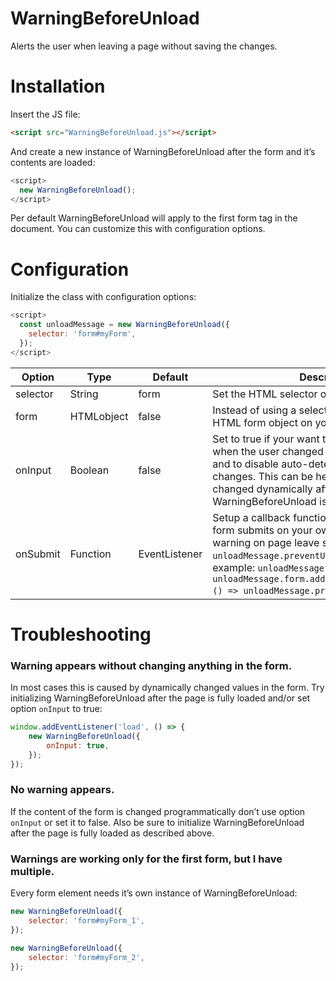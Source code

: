 # WarningBeforeUnload
Alerts the user when leaving a page without saving the changes.

# Installation
Insert the JS file:

```html
<script src="WarningBeforeUnload.js"></script>
```

And create a new instance of WarningBeforeUnload after the form and it’s contents are loaded:

```javascript
<script>
  new WarningBeforeUnload();
</script>
```

Per default WarningBeforeUnload will apply to the first form tag in the document. You can customize this with configuration options.

# Configuration
Initialize the class with configuration options:

```javascript
<script>
  const unloadMessage = new WarningBeforeUnload({
    selector: 'form#myForm',
  });
</script>
```

|Option|Type|Default|Description|
|------|----|-------|-----------|
|selector|String|form|Set the HTML selector of your form.|
|form|HTMLobject|false|Instead of using a selector you can set the HTML form object on your own.|
|onInput|Boolean|false|Set to true if your want to apply warnings only when the user changed something on it’s own and to disable auto-detection for dynamic changes. This can be helpful if your form has changed dynamically after WarningBeforeUnload is loaded.|
|onSubmit|Function|EventListener|Setup a callback function if you want to handle form submits on your own. To supress the warning on page leave set `unloadMessage.preventUnload = false`. For example: `unloadMessage.onSubmit = unloadMessage.form.addEventListener('submit', () => unloadMessage.preventUnload = false)`)|

# Troubleshooting
### Warning appears without changing anything in the form.
In most cases this is caused by dynamically changed values in the form. Try initializing WarningBeforeUnload after the page is fully loaded and/or set option `onInput` to true:

```javascript
window.addEventListener('load', () => {
    new WarningBeforeUnload({
        onInput: true,
    });
});
```

### No warning appears.
If the content of the form is changed programmatically don’t use option `onInput` or set it to false. Also be sure to initialize WarningBeforeUnload after the page is fully loaded as described above.

### Warnings are working only for the first form, but I have multiple.
Every form element needs it’s own instance of WarningBeforeUnload:

```javascript
new WarningBeforeUnload({
    selector: 'form#myForm_1',
});

new WarningBeforeUnload({
    selector: 'form#myForm_2',
});
```

